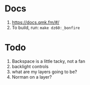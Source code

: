 # Docs

1. https://docs.qmk.fm/#/
2. To build, run: `make dz60:_bonfire`

# Todo

1. Backspace is a little tacky, not a fan
4. backlight controls
5. what are my layers going to be?
6. Norman on a layer?
